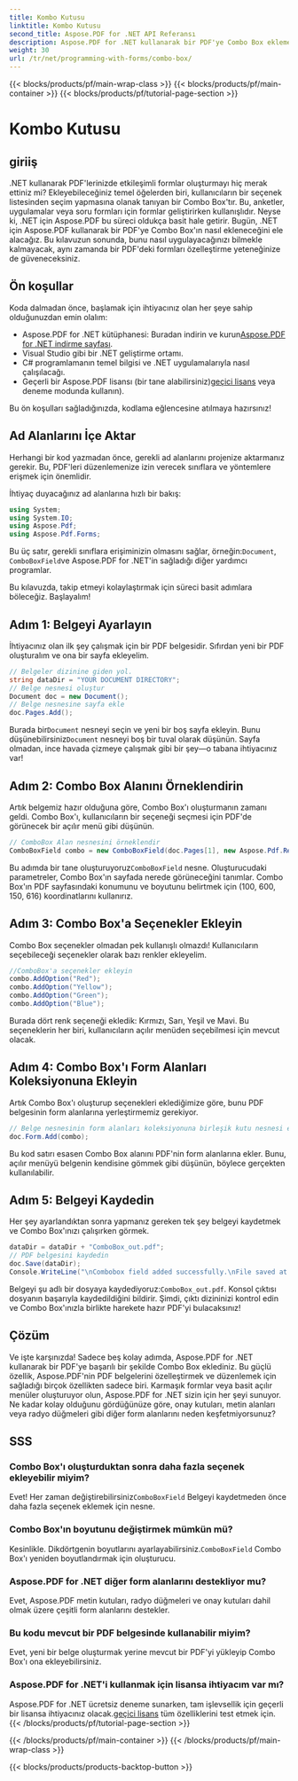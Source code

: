```yaml
---
title: Kombo Kutusu
linktitle: Kombo Kutusu
second_title: Aspose.PDF for .NET API Referansı
description: Aspose.PDF for .NET kullanarak bir PDF'ye Combo Box eklemeyi öğrenin. Etkileşimli PDF formlarını kolayca oluşturmak için adım adım kılavuzumuzu izleyin.
weight: 30
url: /tr/net/programming-with-forms/combo-box/
---
```


{{< blocks/products/pf/main-wrap-class >}}
{{< blocks/products/pf/main-container >}}
{{< blocks/products/pf/tutorial-page-section >}}

# Kombo Kutusu

## giriiş

.NET kullanarak PDF'lerinizde etkileşimli formlar oluşturmayı hiç merak ettiniz mi? Ekleyebileceğiniz temel öğelerden biri, kullanıcıların bir seçenek listesinden seçim yapmasına olanak tanıyan bir Combo Box'tır. Bu, anketler, uygulamalar veya soru formları için formlar geliştirirken kullanışlıdır. Neyse ki, .NET için Aspose.PDF bu süreci oldukça basit hale getirir. Bugün, .NET için Aspose.PDF kullanarak bir PDF'ye Combo Box'ın nasıl ekleneceğini ele alacağız. Bu kılavuzun sonunda, bunu nasıl uygulayacağınızı bilmekle kalmayacak, aynı zamanda bir PDF'deki formları özelleştirme yeteneğinize de güveneceksiniz.

## Ön koşullar

Koda dalmadan önce, başlamak için ihtiyacınız olan her şeye sahip olduğunuzdan emin olalım:

- Aspose.PDF for .NET kütüphanesi: Buradan indirin ve kurun[Aspose.PDF for .NET indirme sayfası](https://releases.aspose.com/pdf/net/).
- Visual Studio gibi bir .NET geliştirme ortamı.
- C# programlamanın temel bilgisi ve .NET uygulamalarıyla nasıl çalışılacağı.
-  Geçerli bir Aspose.PDF lisansı (bir tane alabilirsiniz)[geçici lisans](https://purchase.aspose.com/temporary-license/) veya deneme modunda kullanın).

Bu ön koşulları sağladığınızda, kodlama eğlencesine atılmaya hazırsınız!

## Ad Alanlarını İçe Aktar

Herhangi bir kod yazmadan önce, gerekli ad alanlarını projenize aktarmanız gerekir. Bu, PDF'leri düzenlemenize izin verecek sınıflara ve yöntemlere erişmek için önemlidir.

İhtiyaç duyacağınız ad alanlarına hızlı bir bakış:

```csharp
using System;
using System.IO;
using Aspose.Pdf;
using Aspose.Pdf.Forms;
```

 Bu üç satır, gerekli sınıflara erişiminizin olmasını sağlar, örneğin:`Document`, `ComboBoxField`ve Aspose.PDF for .NET'in sağladığı diğer yardımcı programlar.

Bu kılavuzda, takip etmeyi kolaylaştırmak için süreci basit adımlara böleceğiz. Başlayalım!

## Adım 1: Belgeyi Ayarlayın

İhtiyacınız olan ilk şey çalışmak için bir PDF belgesidir. Sıfırdan yeni bir PDF oluşturalım ve ona bir sayfa ekleyelim.

```csharp
// Belgeler dizinine giden yol.
string dataDir = "YOUR DOCUMENT DIRECTORY";
// Belge nesnesi oluştur
Document doc = new Document();
// Belge nesnesine sayfa ekle
doc.Pages.Add();
```

 Burada bir`Document` nesneyi seçin ve yeni bir boş sayfa ekleyin. Bunu düşünebilirsiniz`Document` nesneyi boş bir tuval olarak düşünün. Sayfa olmadan, ince havada çizmeye çalışmak gibi bir şey—o tabana ihtiyacınız var!

## Adım 2: Combo Box Alanını Örneklendirin

Artık belgemiz hazır olduğuna göre, Combo Box'ı oluşturmanın zamanı geldi. Combo Box'ı, kullanıcıların bir seçeneği seçmesi için PDF'de görünecek bir açılır menü gibi düşünün.

```csharp
// ComboBox Alan nesnesini örneklendir
ComboBoxField combo = new ComboBoxField(doc.Pages[1], new Aspose.Pdf.Rectangle(100, 600, 150, 616));
```

 Bu adımda bir tane oluşturuyoruz`ComboBoxField` nesne. Oluşturucudaki parametreler, Combo Box'ın sayfada nerede görüneceğini tanımlar. Combo Box'ın PDF sayfasındaki konumunu ve boyutunu belirtmek için (100, 600, 150, 616) koordinatlarını kullanırız.

## Adım 3: Combo Box'a Seçenekler Ekleyin

Combo Box seçenekler olmadan pek kullanışlı olmazdı! Kullanıcıların seçebileceği seçenekler olarak bazı renkler ekleyelim.

```csharp
//ComboBox'a seçenekler ekleyin
combo.AddOption("Red");
combo.AddOption("Yellow");
combo.AddOption("Green");
combo.AddOption("Blue");
```

Burada dört renk seçeneği ekledik: Kırmızı, Sarı, Yeşil ve Mavi. Bu seçeneklerin her biri, kullanıcıların açılır menüden seçebilmesi için mevcut olacak.

## Adım 4: Combo Box'ı Form Alanları Koleksiyonuna Ekleyin

Artık Combo Box'ı oluşturup seçenekleri eklediğimize göre, bunu PDF belgesinin form alanlarına yerleştirmemiz gerekiyor.

```csharp
// Belge nesnesinin form alanları koleksiyonuna birleşik kutu nesnesi ekleyin
doc.Form.Add(combo);
```

Bu kod satırı esasen Combo Box alanını PDF'nin form alanlarına ekler. Bunu, açılır menüyü belgenin kendisine gömmek gibi düşünün, böylece gerçekten kullanılabilir.

## Adım 5: Belgeyi Kaydedin

Her şey ayarlandıktan sonra yapmanız gereken tek şey belgeyi kaydetmek ve Combo Box'ınızı çalışırken görmek.

```csharp
dataDir = dataDir + "ComboBox_out.pdf";
// PDF belgesini kaydedin
doc.Save(dataDir);
Console.WriteLine("\nCombobox field added successfully.\nFile saved at " + dataDir);
```

 Belgeyi şu adlı bir dosyaya kaydediyoruz:`ComboBox_out.pdf`. Konsol çıktısı dosyanın başarıyla kaydedildiğini bildirir. Şimdi, çıktı dizininizi kontrol edin ve Combo Box'ınızla birlikte harekete hazır PDF'yi bulacaksınız!

## Çözüm

Ve işte karşınızda! Sadece beş kolay adımda, Aspose.PDF for .NET kullanarak bir PDF'ye başarılı bir şekilde Combo Box eklediniz. Bu güçlü özellik, Aspose.PDF'nin PDF belgelerini özelleştirmek ve düzenlemek için sağladığı birçok özellikten sadece biri. Karmaşık formlar veya basit açılır menüler oluşturuyor olun, Aspose.PDF for .NET sizin için her şeyi sunuyor. Ne kadar kolay olduğunu gördüğünüze göre, onay kutuları, metin alanları veya radyo düğmeleri gibi diğer form alanlarını neden keşfetmiyorsunuz?

## SSS

### Combo Box'ı oluşturduktan sonra daha fazla seçenek ekleyebilir miyim?
 Evet! Her zaman değiştirebilirsiniz`ComboBoxField` Belgeyi kaydetmeden önce daha fazla seçenek eklemek için nesne.

### Combo Box'ın boyutunu değiştirmek mümkün mü?
 Kesinlikle. Dikdörtgenin boyutlarını ayarlayabilirsiniz.`ComboBoxField` Combo Box'ı yeniden boyutlandırmak için oluşturucu.

### Aspose.PDF for .NET diğer form alanlarını destekliyor mu?
Evet, Aspose.PDF metin kutuları, radyo düğmeleri ve onay kutuları dahil olmak üzere çeşitli form alanlarını destekler.

### Bu kodu mevcut bir PDF belgesinde kullanabilir miyim?
Evet, yeni bir belge oluşturmak yerine mevcut bir PDF'yi yükleyip Combo Box'ı ona ekleyebilirsiniz.

### Aspose.PDF for .NET'i kullanmak için lisansa ihtiyacım var mı?
 Aspose.PDF for .NET ücretsiz deneme sunarken, tam işlevsellik için geçerli bir lisansa ihtiyacınız olacak.[geçici lisans](https://purchase.aspose.com/temporary-license/) tüm özelliklerini test etmek için.
{{< /blocks/products/pf/tutorial-page-section >}}

{{< /blocks/products/pf/main-container >}}
{{< /blocks/products/pf/main-wrap-class >}}

{{< blocks/products/products-backtop-button >}}
